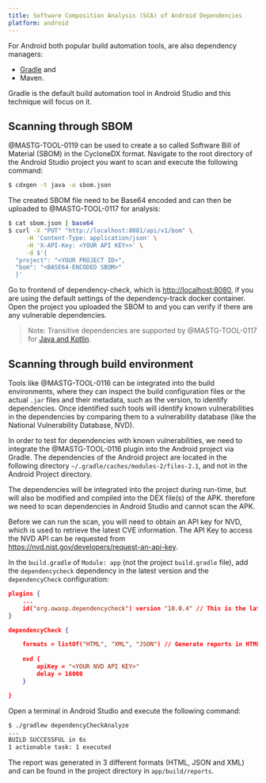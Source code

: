 ```yaml
---
title: Software Composition Analysis (SCA) of Android Dependencies
platform: android
---
```


For Android both popular build automation tools, are also dependency managers:

- [Gradle](https://developer.android.com/build/dependencies) and
- Maven.

Gradle is the default build automation tool in Android Studio and this technique will focus on it.

## Scanning through SBOM

@MASTG-TOOL-0119 can be used to create a so called Software Bill of Material (SBOM) in the CycloneDX format. Navigate to the root directory of the Android Studio project you want to scan and execute the following command:

```bash
$ cdxgen -t java -o sbom.json
```

The created SBOM file need to be Base64 encoded and can then be uploaded to @MASTG-TOOL-0117 for analysis:

```bash
$ cat sbom.json | base64
$ curl -X "PUT" "http://localhost:8081/api/v1/bom" \
     -H 'Content-Type: application/json' \
     -H 'X-API-Key: <YOUR API KEY>>' \
     -d $'{
  "project": "<YOUR PROJECT ID>",
  "bom": "<BASE64-ENCODED SBOM>"
  }'
```

Go to frontend of dependency-check, which is <http://localhost:8080>, if you are using the default settings of the dependency-track docker container. Open the project you uploaded the SBOM to and you can verify if there are any vulnerable dependencies.

> Note: Transitive dependencies are supported by @MASTG-TOOL-0117 for [Java and Kotlin](https://cyclonedx.github.io/cdxgen/#/PROJECT_TYPES).

## Scanning through build environment

Tools like @MASTG-TOOL-0116 can be integrated into the build environments, where they can inspect the build configuration files or the actual `.jar` files and their metadata, such as the version, to identify dependencies. Once identified such tools will identify known vulnerabilities in the dependencies by comparing them to a vulnerability database (like the National Vulnerability Database, NVD).

In order to test for dependencies with known vulnerabilities, we need to integrate the @MASTG-TOOL-0116 plugin into the Android project via Gradle. The dependencies of the Android project are located in the following directory `~/.gradle/caches/modules-2/files-2.1`, and not in the Android Project directory.

The dependencies will be integrated into the project during run-time, but will also be modified and compiled into the DEX file(s) of the APK. therefore we need to scan dependencies in Android Studio and cannot scan the APK.

Before we can run the scan, you will need to obtain an API key for NVD, which is used to retrieve the latest CVE information. The API Key to access the NVD API can be requested from <https://nvd.nist.gov/developers/request-an-api-key>.

In the `build.gradle` of `Module: app` (not the project `build.gradle` file), add the `dependencycheck` dependency in the latest version and the `dependencyCheck` configuration:

```json
plugins {
    ...
    id("org.owasp.dependencycheck") version "10.0.4" // This is the latest version at the time of writing, please update accordingly
}

dependencyCheck {

    formats = listOf("HTML", "XML", "JSON") // Generate reports in HTML, JSON and XML format
    
    nvd {
        apiKey = "<YOUR NVD API KEY>"
        delay = 16000
    }

}
```

Open a terminal in Android Studio and execute the following command:

```bash
$ ./gradlew dependencyCheckAnalyze
...
BUILD SUCCESSFUL in 6s
1 actionable task: 1 executed
```

The report was generated in 3 different formats (HTML, JSON and XML) and can be found in the project directory in `app/build/reports`.